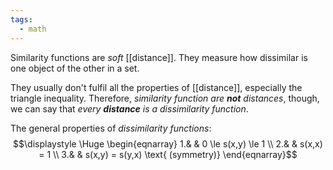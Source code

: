 ```yaml
---
tags:
  - math
---
```

Similarity functions are *soft* [[distance]]. They measure how dissimilar is one object of the other in a set.

They usually don't fulfil all the properties of [[distance]], especially the triangle inequality. Therefore, *similarity function are **not** distances*, though, we can say that *every **distance** is a dissimilarity function*.

The general properties of *dissimilarity functions*:
$$\displaystyle \Huge \begin{eqnarray} 
1.& & 0 \le s(x,y) \le 1 \\
2.& & s(x,x) = 1 \\
3.& & s(x,y) = s(y,x) \text{ (symmetry)}
\end{eqnarray}$$

